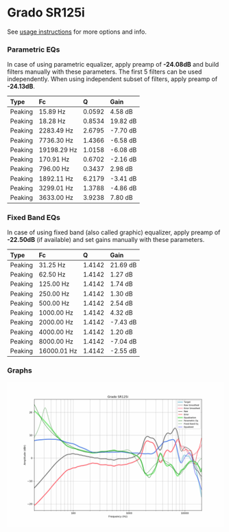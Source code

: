 # Grado SR125i
See [usage instructions](https://github.com/jaakkopasanen/AutoEq#usage) for more options and info.

### Parametric EQs
In case of using parametric equalizer, apply preamp of **-24.08dB** and build filters manually
with these parameters. The first 5 filters can be used independently.
When using independent subset of filters, apply preamp of **-24.13dB**.

| Type    | Fc          |      Q | Gain     |
|:--------|:------------|:-------|:---------|
| Peaking | 15.89 Hz    | 0.0592 | 4.58 dB  |
| Peaking | 18.28 Hz    | 0.8534 | 19.82 dB |
| Peaking | 2283.49 Hz  | 2.6795 | -7.70 dB |
| Peaking | 7736.30 Hz  | 1.4366 | -6.58 dB |
| Peaking | 19198.29 Hz | 1.0158 | -6.08 dB |
| Peaking | 170.91 Hz   | 0.6702 | -2.16 dB |
| Peaking | 796.00 Hz   | 0.3437 | 2.98 dB  |
| Peaking | 1892.11 Hz  | 6.2179 | -3.41 dB |
| Peaking | 3299.01 Hz  | 1.3788 | -4.86 dB |
| Peaking | 3633.00 Hz  | 3.9238 | 7.80 dB  |

### Fixed Band EQs
In case of using fixed band (also called graphic) equalizer, apply preamp of **-22.50dB**
(if available) and set gains manually with these parameters.

| Type    | Fc          |      Q | Gain     |
|:--------|:------------|:-------|:---------|
| Peaking | 31.25 Hz    | 1.4142 | 21.69 dB |
| Peaking | 62.50 Hz    | 1.4142 | 1.27 dB  |
| Peaking | 125.00 Hz   | 1.4142 | 1.74 dB  |
| Peaking | 250.00 Hz   | 1.4142 | 1.30 dB  |
| Peaking | 500.00 Hz   | 1.4142 | 2.54 dB  |
| Peaking | 1000.00 Hz  | 1.4142 | 4.32 dB  |
| Peaking | 2000.00 Hz  | 1.4142 | -7.43 dB |
| Peaking | 4000.00 Hz  | 1.4142 | 1.20 dB  |
| Peaking | 8000.00 Hz  | 1.4142 | -7.04 dB |
| Peaking | 16000.01 Hz | 1.4142 | -2.55 dB |

### Graphs
![](./Grado%20SR125i.png)